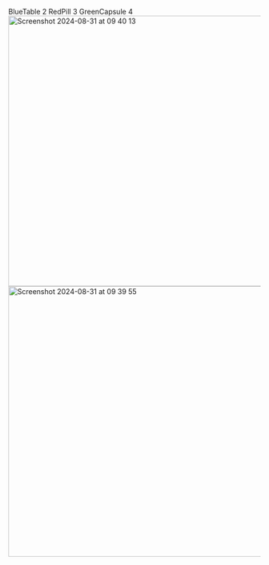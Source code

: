 BlueTable 2
RedPill 3
GreenCapsule 4
<img width="540" alt="Screenshot 2024-08-31 at 09 40 13" src="https://github.com/user-attachments/assets/d969a0f9-9913-4460-b6f4-3c652ac8e92e">
<img width="540" alt="Screenshot 2024-08-31 at 09 39 55" src="https://github.com/user-attachments/assets/a4c0acf5-c159-4b77-afb8-25b9d816a433">
